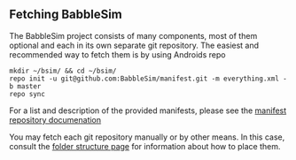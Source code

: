 ## Fetching BabbleSim

The BabbleSim project consists of many components, most of them optional
and each in its own separate git repository.
The easiest and recommended way to fetch them is by using Androids repo

```
mkdir ~/bsim/ && cd ~/bsim/
repo init -u git@github.com:BabbleSim/manifest.git -m everything.xml -b master
repo sync
```

For a list and description of the provided manifests, please see the
[manifest repository documenation](https://github.com/BabbleSim/manifest)

You may fetch each git repository manually or by other means.
In this case, consult the [folder structure page](folder_structure_and_env.md)
for information about how to place them.